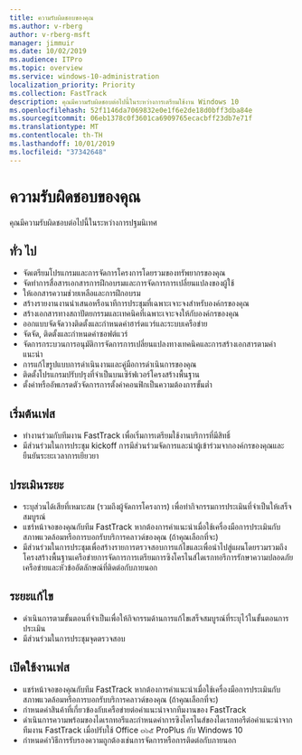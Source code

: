 ```yaml
---
title: ความรับผิดชอบของคุณ
ms.author: v-rberg
author: v-rberg-msft
manager: jimmuir
ms.date: 10/02/2019
ms.audience: ITPro
ms.topic: overview
ms.service: windows-10-administration
localization_priority: Priority
ms.collection: FastTrack
description: คุณมีความรับผิดชอบต่อไปนี้ในระหว่างการเตรียมใช้งาน Windows 10
ms.openlocfilehash: 52f1146da7069832e0e1f6e2de18d0bff3dba84e
ms.sourcegitcommit: 06eb1378c0f3601ca6909765ecacbff23db7e71f
ms.translationtype: MT
ms.contentlocale: th-TH
ms.lasthandoff: 10/01/2019
ms.locfileid: "37342648"
---
```

# <a name="your-responsibilities"></a>ความรับผิดชอบของคุณ

คุณมีความรับผิดชอบต่อไปนี้ในระหว่างการปฐมนิเทศ

## <a name="general"></a>ทั่ว ไป

- จัดเตรียมโปรแกรมและการจัดการโครงการโดยรวมของทรัพยากรของคุณ
- จัดทำการสื่อสารเอกสารการฝึกอบรมและการจัดการการเปลี่ยนแปลงของผู้ใช้
- ให้เอกสารความช่วยเหลือและการฝึกอบรม
- สร้างรายงานงานนำเสนอหรือนาทีการประชุมที่เฉพาะเจาะจงสำหรับองค์กรของคุณ
- สร้างเอกสารทางสถาปัตยกรรมและเทคนิคที่เฉพาะเจาะจงให้กับองค์กรของคุณ
- ออกแบบจัดจัดวางติดตั้งและกำหนดค่าฮาร์ดแวร์และระบบเครือข่าย
- จัดจัด, ติดตั้งและกำหนดค่าซอฟต์แวร์
- จัดการกระบวนการอนุมัติการจัดการการเปลี่ยนแปลงทางเทคนิคและการสร้างเอกสารตามคำแนะนำ
- การแก้ไขรูปแบบการดำเนินงานและคู่มือการดำเนินการของคุณ
- ติดตั้งโปรแกรมปรับปรุงที่จำเป็นบนเซิร์ฟเวอร์โครงสร้างพื้นฐาน
- ตั้งค่าหรืออัพเกรดตัวจัดการการตั้งค่าคอนฟิกเป็นความต้องการขั้นต่ำ

## <a name="initiate-phase"></a>เริ่มต้นเฟส

- ทำงานร่วมกับทีมงาน FastTrack เพื่อเริ่มการเตรียมใช้งานบริการที่มีสิทธิ์
- มีส่วนร่วมในการประชุม kickoff การมีส่วนร่วมจัดการและนำผู้เข้าร่วมจากองค์กรของคุณและยืนยันระยะเวลาการเยียวยา

## <a name="assess-phase"></a>ประเมินระยะ

- ระบุส่วนได้เสียที่เหมาะสม (รวมถึงผู้จัดการโครงการ) เพื่อทำกิจกรรมการประเมินที่จำเป็นให้เสร็จสมบูรณ์
- แชร์หน้าจอของคุณกับทีม FastTrack หากต้องการคำแนะนำเมื่อใช้เครื่องมือการประเมินกับสภาพแวดล้อมหรือการบอกรับบริการคลาวด์ของคุณ (ถ้าคุณเลือกที่จะ)
- มีส่วนร่วมในการประชุมเพื่อสร้างรายการตรวจสอบการแก้ไขและเพื่อนำไปสู่แผนโดยรวมรวมถึงโครงสร้างพื้นฐานเครือข่ายการจัดการการเตรียมการซิงโครไนส์ไดเรกทอรีการรักษาความปลอดภัยเครือข่ายและหัวข้ออัตลักษณ์ที่ติดต่อกับภายนอก

## <a name="remediate-phase"></a>ระยะแก้ไข

- ดำเนินการตามขั้นตอนที่จำเป็นเพื่อให้กิจกรรมด้านการแก้ไขเสร็จสมบูรณ์ที่ระบุไว้ในขั้นตอนการประเมิน
- มีส่วนร่วมในการประชุมจุดตรวจสอบ

## <a name="enable-phase"></a>เปิดใช้งานเฟส

- แชร์หน้าจอของคุณกับทีม FastTrack หากต้องการคำแนะนำเมื่อใช้เครื่องมือการประเมินกับสภาพแวดล้อมหรือการบอกรับบริการคลาวด์ของคุณ (ถ้าคุณเลือกที่จะ)
- กำหนดค่าสินค้าที่เกี่ยวข้องกับเครือข่ายต่อคำแนะนำจากทีมงานของ FastTrack
- ดำเนินการความพร้อมของไดเรกทอรีและกำหนดค่าการซิงโครไนส์ของไดเรกทอรีต่อคำแนะนำจากทีมงาน FastTrack เมื่อปรับใช้ Office ๓๖๕ ProPlus กับ Windows 10
- กำหนดค่าวิธีการรับรองความถูกต้องเช่นการจัดการหรือการติดต่อกับภายนอก







  

  

 